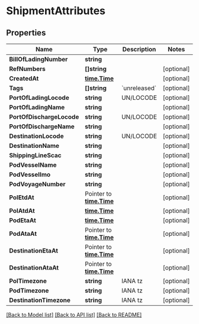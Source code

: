 # ShipmentAttributes

## Properties

Name | Type | Description | Notes
------------ | ------------- | ------------- | -------------
**BillOfLadingNumber** | **string** |  | 
**RefNumbers** | **[]string** |  | [optional] 
**CreatedAt** | [**time.Time**](time.Time.md) |  | [optional] 
**Tags** | **[]string** | &#x60;unreleased&#x60; | [optional] 
**PortOfLadingLocode** | **string** | UN/LOCODE | [optional] 
**PortOfLadingName** | **string** |  | [optional] 
**PortOfDischargeLocode** | **string** | UN/LOCODE | [optional] 
**PortOfDischargeName** | **string** |  | [optional] 
**DestinationLocode** | **string** | UN/LOCODE | [optional] 
**DestinationName** | **string** |  | [optional] 
**ShippingLineScac** | **string** |  | [optional] 
**PodVesselName** | **string** |  | [optional] 
**PodVesselImo** | **string** |  | [optional] 
**PodVoyageNumber** | **string** |  | [optional] 
**PolEtdAt** | Pointer to [**time.Time**](time.Time.md) |  | [optional] 
**PolAtdAt** | [**time.Time**](time.Time.md) |  | [optional] 
**PodEtaAt** | [**time.Time**](time.Time.md) |  | [optional] 
**PodAtaAt** | Pointer to [**time.Time**](time.Time.md) |  | [optional] 
**DestinationEtaAt** | Pointer to [**time.Time**](time.Time.md) |  | [optional] 
**DestinationAtaAt** | Pointer to [**time.Time**](time.Time.md) |  | [optional] 
**PolTimezone** | **string** | IANA tz | [optional] 
**PodTimezone** | **string** | IANA tz | [optional] 
**DestinationTimezone** | **string** | IANA tz | [optional] 

[[Back to Model list]](../README.md#documentation-for-models) [[Back to API list]](../README.md#documentation-for-api-endpoints) [[Back to README]](../README.md)


